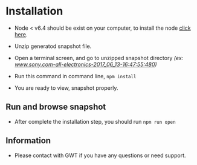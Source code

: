 # Installation

-	Node < v6.4 should be exist on your computer, 
to install the node [click here](https://nodejs.org/en/).

-	Unzip generatod snapshot file.

-	Open a terminal screen, and go to unzipped snapshot directory
_(ex: www.sony.com-all-electronics-2017_06_13-16:47:55:480)_

-	Run this command in command line,
	`npm install`

-	You are ready to view, snapshot properly.


## Run and browse snapshot


-	After complete the installation step, 
you should run `npm run open`


## Information

-	Please contact with GWT if you have any questions or need support.
